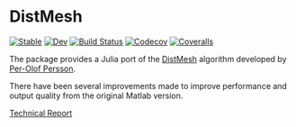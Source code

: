 # DistMesh

[![Stable](https://img.shields.io/badge/docs-stable-blue.svg)](https://juliageometry.github.io/DistMesh.jl/stable)
[![Dev](https://img.shields.io/badge/docs-dev-blue.svg)](https://juliageometry.github.io/DistMesh.jl/dev)
[![Build Status](https://travis-ci.com/juliageometry/DistMesh.jl.svg?branch=master)](https://travis-ci.com/juliageometry/DistMesh.jl)
[![Codecov](https://codecov.io/gh/juliageometry/DistMesh.jl/branch/master/graph/badge.svg)](https://codecov.io/gh/juliageometry/DistMesh.jl)
[![Coveralls](https://coveralls.io/repos/github/juliageometry/DistMesh.jl/badge.svg?branch=master)](https://coveralls.io/github/juliageometry/DistMesh.jl?branch=master)

The package provides a Julia port of the [DistMesh](http://persson.berkeley.edu/distmesh/) algorithm developed by [Per-Olof Persson](http://persson.berkeley.edu/).

There have been several improvements made to improve performance and output quality from the original Matlab version.

[Technical Report](https://sjkellyorg.files.wordpress.com/2020/11/distmesh_sjkelly.pdf)
